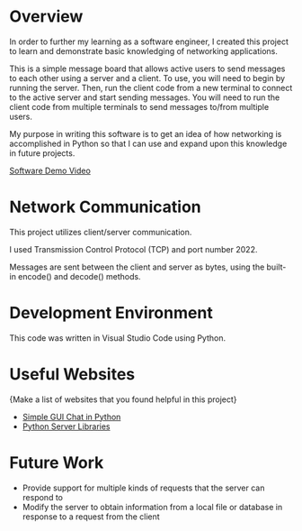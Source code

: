 # Overview

In order to further my learning as a software engineer, I created this project to learn and demonstrate basic knowledging of networking applications.

This is a simple message board that allows active users to send messages to each other using a server and a client. To use, you will need to begin by running the server. Then, run the client code from a new terminal to connect to the active server and start sending messages. You will need to run the client code from multiple terminals to send messages to/from multiple users. 

My purpose in writing this software is to get an idea of how networking is accomplished in Python so that I can use and expand upon this knowledge in future projects.

[Software Demo Video](https://youtu.be/Fy_iwFMhtn4)

# Network Communication

This project utilizes client/server communication.

I used Transmission Control Protocol (TCP) and port number 2022.

Messages are sent between the client and server as bytes, using the built-in encode() and decode() methods.

# Development Environment

This code was written in Visual Studio Code using Python. 

# Useful Websites

{Make a list of websites that you found helpful in this project}
* [Simple GUI Chat in Python](https://www.youtube.com/watch?v=sopNW98CRag&t=636s&ab_channel=NeuralNine)
* [Python Server Libraries](https://docs.python.org/3.6/library/socketserver.html)

# Future Work

* Provide support for multiple kinds of requests that the server can respond to
* Modify the server to obtain information from a local file or database in response to a request from the client